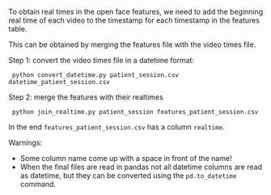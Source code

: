 To obtain real times in the open face features, we need to add the beginning real time of each video to the timestamp for each timestamp in the features table.

This can be obtained by merging the features file with the video times file.

Step 1: convert the video times file in a datetime format:

```
 python convert_datetime.py patient_session.csv datetime_patient_session.csv 
```

Step 2: merge the features with their realtimes

```
 python join_realtime.py patient_session features_patient_session.csv
```

In the end `features_patient_session.csv` has a column `realtime`.


Warnings:

* Some column name come up with a space in front of the name!
* When the final files are read in pandas not all datetime columns are read as datetime, but they can be converted using the `pd.to_datetime` command.

